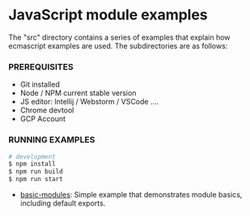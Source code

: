 # JavaScript module examples
The "src" directory contains a series of examples that explain how ecmascript examples are used. The subdirectories are as follows:

### PREREQUISITES

* Git installed
* Node / NPM current stable version
* JS editor: Intellij / Webstorm / VSCode ….
* Chrome devtool
* GCP Account

### RUNNING EXAMPLES

```bash
# development
$ npm install
$ npm run build
$ npm run start
```

* [basic-modules](basic-modules): Simple example that demonstrates module basics, including default exports.
